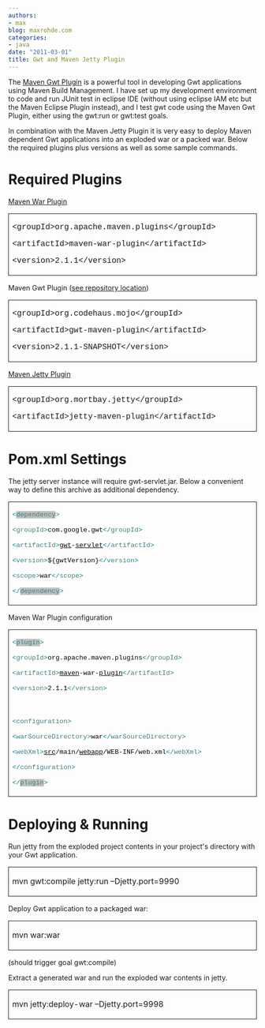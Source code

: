 ```yaml
---
authors:
- max
blog: maxrohde.com
categories:
- java
date: "2011-03-01"
title: Gwt and Maven Jetty Plugin
---
```


The [Maven Gwt Plugin](http://mojo.codehaus.org/gwt-maven-plugin/) is a powerful tool in developing Gwt applications using Maven Build Management. I have set up my development environment to code and run JUnit test in eclipse IDE (without using eclipse IAM etc but the Maven Eclipse Plugin instead), and I test gwt code using the Maven Gwt Plugin, either using the gwt:run or gwt:test goals.

In combination with the Maven Jetty Plugin it is very easy to deploy Maven dependent Gwt applications into an exploded war or a packed war. Below the required plugins plus versions as well as some sample commands.

# Required Plugins

[Maven War Plugin](http://maven.apache.org/plugins/maven-war-plugin/)

<table style="border-collapse:collapse;" border="0"><colgroup><col style="width:638px;"></colgroup><tbody valign="top"><tr><td style="padding-left:7px;padding-right:7px;border-top:solid .5pt;border-left:solid .5pt;border-bottom:solid .5pt;border-right:solid .5pt;"><p><span style="font-family:Courier New;">&lt;groupId&gt;org.apache.maven.plugins&lt;/groupId&gt;</span></p><p><span style="font-family:Courier New;">&lt;artifactId&gt;maven-war-plugin&lt;/artifactId&gt;</span></p><p><span style="font-family:Courier New;">&lt;version&gt;2.1.1&lt;/version&gt;</span></p></td></tr></tbody></table>

Maven Gwt Plugin ([see repository location](http://maxrohde.com/2010/12/14/gwt-maven-plugin-2-1-1-snapshot-repository/))

<table style="border-collapse:collapse;" border="0"><colgroup><col style="width:638px;"></colgroup><tbody valign="top"><tr><td style="padding-left:7px;padding-right:7px;border-top:solid .5pt;border-left:solid .5pt;border-bottom:solid .5pt;border-right:solid .5pt;"><p><span style="font-family:Courier New;">&lt;groupId&gt;org.codehaus.mojo&lt;/groupId&gt;</span></p><p><span style="font-family:Courier New;">&lt;artifactId&gt;gwt-maven-plugin&lt;/artifactId&gt;</span></p><p><span style="font-family:Courier New;">&lt;version&gt;2.1.1-SNAPSHOT&lt;/version&gt;</span></p></td></tr></tbody></table>

[Maven Jetty Plugin](http://wiki.eclipse.org/Jetty/Feature/Jetty_Maven_Plugin)

<table style="border-collapse:collapse;" border="0"><colgroup><col style="width:638px;"></colgroup><tbody valign="top"><tr><td style="padding-left:7px;padding-right:7px;border-top:solid .5pt;border-left:solid .5pt;border-bottom:solid .5pt;border-right:solid .5pt;"><p><span style="font-family:Courier New;">&lt;groupId&gt;org.mortbay.jetty&lt;/groupId&gt;</span></p><p><span style="font-family:Courier New;">&lt;artifactId&gt;jetty-maven-plugin&lt;/artifactId&gt;</span></p></td></tr></tbody></table>

# Pom.xml Settings

The jetty server instance will require gwt-servlet.jar. Below a convenient way to define this archive as additional dependency.

<table style="border-collapse:collapse;" border="0"><colgroup><col style="width:638px;"></colgroup><tbody valign="top"><tr><td style="padding-left:7px;padding-right:7px;border-top:solid .5pt;border-left:solid .5pt;border-bottom:solid .5pt;border-right:solid .5pt;"><p><span style="color:teal;font-family:Courier New;font-size:10pt;">&lt;<span style="color:#3f7f7f;"><span style="background-color:silver;">dependency</span><span style="color:teal;">&gt;</span></span></span></p><p><span style="color:teal;font-family:Courier New;font-size:10pt;">&lt;<span style="color:#3f7f7f;">groupId<span style="color:teal;">&gt;<span style="color:black;">com.google.gwt<span style="color:teal;">&lt;/<span style="color:#3f7f7f;">groupId<span style="color:teal;">&gt;</span></span></span></span></span></span></span></p><p><span style="color:teal;font-family:Courier New;font-size:10pt;">&lt;<span style="color:#3f7f7f;">artifactId<span style="color:teal;">&gt;<span style="color:black;"><span style="text-decoration:underline;">gwt</span>-<span style="text-decoration:underline;">servlet</span><span style="color:teal;">&lt;/<span style="color:#3f7f7f;">artifactId<span style="color:teal;">&gt;</span></span></span></span></span></span></span></p><p><span style="color:teal;font-family:Courier New;font-size:10pt;">&lt;<span style="color:#3f7f7f;">version<span style="color:teal;">&gt;<span style="color:black;">${gwtVersion}<span style="color:teal;">&lt;/<span style="color:#3f7f7f;">version<span style="color:teal;">&gt;</span></span></span></span></span></span></span></p><p><span style="color:teal;font-family:Courier New;font-size:10pt;">&lt;<span style="color:#3f7f7f;">scope<span style="color:teal;">&gt;<span style="color:black;">war<span style="color:teal;">&lt;/<span style="color:#3f7f7f;">scope<span style="color:teal;">&gt;</span></span></span></span></span></span></span></p><p><span style="color:teal;font-family:Courier New;font-size:10pt;">&lt;/<span style="color:#3f7f7f;"><span style="background-color:silver;">dependency</span><span style="color:teal;">&gt;</span></span></span></p></td></tr></tbody></table>

Maven War Plugin configuration

<table style="border-collapse:collapse;" border="0"><colgroup><col style="width:638px;"></colgroup><tbody valign="top"><tr><td style="padding-left:7px;padding-right:7px;border-top:solid .5pt;border-left:solid .5pt;border-bottom:solid .5pt;border-right:solid .5pt;"><p><span style="color:teal;font-family:Courier New;font-size:10pt;">&lt;<span style="color:#3f7f7f;"><span style="background-color:silver;">plugin</span><span style="color:teal;">&gt;</span></span></span></p><p><span style="color:teal;font-family:Courier New;font-size:10pt;">&lt;<span style="color:#3f7f7f;">groupId<span style="color:teal;">&gt;<span style="color:black;">org.apache.maven.plugins<span style="color:teal;">&lt;/<span style="color:#3f7f7f;">groupId<span style="color:teal;">&gt;</span></span></span></span></span></span></span></p><p><span style="color:teal;font-family:Courier New;font-size:10pt;">&lt;<span style="color:#3f7f7f;">artifactId<span style="color:teal;">&gt;<span style="color:black;"><span style="text-decoration:underline;">maven</span>-war-<span style="text-decoration:underline;">plugin</span><span style="color:teal;">&lt;/<span style="color:#3f7f7f;">artifactId<span style="color:teal;">&gt;</span></span></span></span></span></span></span></p><p><span style="color:teal;font-family:Courier New;font-size:10pt;">&lt;<span style="color:#3f7f7f;">version<span style="color:teal;">&gt;<span style="color:black;">2.1.1<span style="color:teal;">&lt;/<span style="color:#3f7f7f;">version<span style="color:teal;">&gt;</span></span></span></span></span></span></span></p><p>&nbsp;</p><p><span style="color:teal;font-family:Courier New;font-size:10pt;">&lt;<span style="color:#3f7f7f;">configuration<span style="color:teal;">&gt;</span></span></span></p><p><span style="color:teal;font-family:Courier New;font-size:10pt;">&lt;<span style="color:#3f7f7f;">warSourceDirectory<span style="color:teal;">&gt;<span style="color:black;">war<span style="color:teal;">&lt;/<span style="color:#3f7f7f;">warSourceDirectory<span style="color:teal;">&gt;</span></span></span></span></span></span></span></p><p><span style="color:teal;font-family:Courier New;font-size:10pt;">&lt;<span style="color:#3f7f7f;">webXml<span style="color:teal;">&gt;<span style="color:black;"><span style="text-decoration:underline;">src</span>/main/<span style="text-decoration:underline;">webapp</span>/WEB-INF/web.xml<span style="color:teal;">&lt;/<span style="color:#3f7f7f;">webXml<span style="color:teal;">&gt;<span style="color:black;"></span></span></span></span></span></span></span></span></p><p><span style="color:teal;font-family:Courier New;font-size:10pt;">&lt;/<span style="color:#3f7f7f;">configuration<span style="color:teal;">&gt;</span></span></span></p><p><span style="color:teal;font-family:Courier New;font-size:10pt;">&lt;/<span style="color:#3f7f7f;"><span style="background-color:silver;">plugin</span><span style="color:teal;">&gt;</span></span></span></p></td></tr></tbody></table>

# Deploying & Running

Run jetty from the exploded project contents in your project's directory with your Gwt application.

<table style="border-collapse:collapse;" border="0"><colgroup><col style="width:638px;"></colgroup><tbody valign="top"><tr><td style="padding-left:7px;padding-right:7px;border-top:solid .5pt;border-left:solid .5pt;border-bottom:solid .5pt;border-right:solid .5pt;"><p>mvn gwt:compile jetty:run –Djetty.port=9990</p></td></tr></tbody></table>

Deploy Gwt application to a packaged war:

<table style="border-collapse:collapse;" border="0"><colgroup><col style="width:638px;"></colgroup><tbody valign="top"><tr><td style="padding-left:7px;padding-right:7px;border-top:solid .5pt;border-left:solid .5pt;border-bottom:solid .5pt;border-right:solid .5pt;"><p>mvn war:war</p></td></tr></tbody></table>

(should trigger goal gwt:compile)

Extract a generated war and run the exploded war contents in jetty.

<table style="border-collapse:collapse;" border="0"><colgroup><col style="width:638px;"></colgroup><tbody valign="top"><tr><td style="padding-left:7px;padding-right:7px;border-top:solid .5pt;border-left:solid .5pt;border-bottom:solid .5pt;border-right:solid .5pt;"><p>mvn jetty:deploy-war –Djetty.port=9998</p></td></tr></tbody></table>

